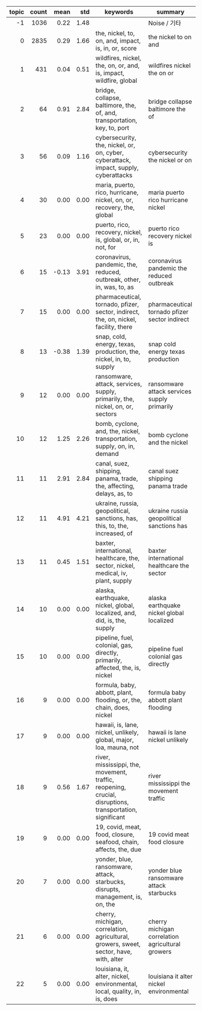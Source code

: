 | topic | count | mean | std | keywords | summary |
|------:|------:|-----:|-----:|-----------|---------|
| -1 | 1036 | 0.22 | 1.48 |  | Noise / 기타 |
| 0 | 2835 | 0.29 | 1.66 | the, nickel, to, on, and, impact, is, in, or, score | the nickel to on and |
| 1 | 431 | 0.04 | 0.51 | wildfires, nickel, the, on, or, and, is, impact, wildfire, global | wildfires nickel the on or |
| 2 | 64 | 0.91 | 2.84 | bridge, collapse, baltimore, the, of, and, transportation, key, to, port | bridge collapse baltimore the of |
| 3 | 56 | 0.09 | 1.16 | cybersecurity, the, nickel, or, on, cyber, cyberattack, impact, supply, cyberattacks | cybersecurity the nickel or on |
| 4 | 30 | 0.00 | 0.00 | maria, puerto, rico, hurricane, nickel, on, or, recovery, the, global | maria puerto rico hurricane nickel |
| 5 | 23 | 0.00 | 0.00 | puerto, rico, recovery, nickel, is, global, or, in, not, for | puerto rico recovery nickel is |
| 6 | 15 | -0.13 | 3.91 | coronavirus, pandemic, the, reduced, outbreak, other, in, was, to, as | coronavirus pandemic the reduced outbreak |
| 7 | 15 | 0.00 | 0.00 | pharmaceutical, tornado, pfizer, sector, indirect, the, on, nickel, facility, there | pharmaceutical tornado pfizer sector indirect |
| 8 | 13 | -0.38 | 1.39 | snap, cold, energy, texas, production, the, nickel, in, to, supply | snap cold energy texas production |
| 9 | 12 | 0.00 | 0.00 | ransomware, attack, services, supply, primarily, the, nickel, on, or, sectors | ransomware attack services supply primarily |
| 10 | 12 | 1.25 | 2.26 | bomb, cyclone, and, the, nickel, transportation, supply, on, in, demand | bomb cyclone and the nickel |
| 11 | 11 | 2.91 | 2.84 | canal, suez, shipping, panama, trade, the, affecting, delays, as, to | canal suez shipping panama trade |
| 12 | 11 | 4.91 | 4.21 | ukraine, russia, geopolitical, sanctions, has, this, to, the, increased, of | ukraine russia geopolitical sanctions has |
| 13 | 11 | 0.45 | 1.51 | baxter, international, healthcare, the, sector, nickel, medical, iv, plant, supply | baxter international healthcare the sector |
| 14 | 10 | 0.00 | 0.00 | alaska, earthquake, nickel, global, localized, and, did, is, the, supply | alaska earthquake nickel global localized |
| 15 | 10 | 0.00 | 0.00 | pipeline, fuel, colonial, gas, directly, primarily, affected, the, is, nickel | pipeline fuel colonial gas directly |
| 16 | 9 | 0.00 | 0.00 | formula, baby, abbott, plant, flooding, or, the, chain, does, nickel | formula baby abbott plant flooding |
| 17 | 9 | 0.00 | 0.00 | hawaii, is, lane, nickel, unlikely, global, major, loa, mauna, not | hawaii is lane nickel unlikely |
| 18 | 9 | 0.56 | 1.67 | river, mississippi, the, movement, traffic, reopening, crucial, disruptions, transportation, significant | river mississippi the movement traffic |
| 19 | 9 | 0.00 | 0.00 | 19, covid, meat, food, closure, seafood, chain, affects, the, due | 19 covid meat food closure |
| 20 | 7 | 0.00 | 0.00 | yonder, blue, ransomware, attack, starbucks, disrupts, management, is, on, the | yonder blue ransomware attack starbucks |
| 21 | 6 | 0.00 | 0.00 | cherry, michigan, correlation, agricultural, growers, sweet, sector, have, with, alter | cherry michigan correlation agricultural growers |
| 22 | 5 | 0.00 | 0.00 | louisiana, it, alter, nickel, environmental, local, quality, in, is, does | louisiana it alter nickel environmental |
